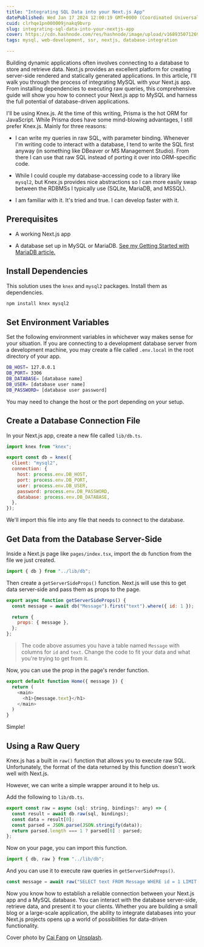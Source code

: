 ```yaml
---
title: "Integrating SQL Data into your Next.js App"
datePublished: Wed Jan 17 2024 12:00:19 GMT+0000 (Coordinated Universal Time)
cuid: clrhqe1pn000009jnakq9bvrp
slug: integrating-sql-data-into-your-nextjs-app
cover: https://cdn.hashnode.com/res/hashnode/image/upload/v1689350712695/ce36ca53-4c03-4a74-b176-79d68ca96b4d.png
tags: mysql, web-development, ssr, nextjs, database-integration

---
```


Building dynamic applications often involves connecting to a database to store and retrieve data. Next.js provides an excellent platform for creating server-side rendered and statically generated applications. In this article, I'll walk you through the process of integrating MySQL with your Next.js app. From installing dependencies to executing raw queries, this comprehensive guide will show you how to connect your Next.js app to MySQL and harness the full potential of database-driven applications.

I'll be using Knex.js. At the time of this writing, Prisma is the hot ORM for JavaScript. While Prisma does have some mind-blowing advantages, I still prefer Knex.js. Mainly for three reasons:

* I can write my queries in raw SQL, with parameter binding. Whenever I'm writing code to interact with a database, I tend to write the SQL first anyway (in something like DBeaver or MS Management Studio). From there I can use that raw SQL instead of porting it over into ORM-specific code.
    
* While I could couple my database-accessing code to a library like `mysql2`, but Knex.js provides nice abstractions so I can more easily swap between the RDBMSs I typically use (SQLite, MariaDB, and MSSQL).
    
* I am familiar with it. It's tried and true. I can develop faster with it.
    

## Prerequisites

* A working Next.js app
    
* A database set up in MySQL or MariaDB. [See my Getting Started with MariaDB article.](https://travishorn.com/getting-started-with-mariadb)
    

## **Install Dependencies**

This solution uses the `knex` and `mysql2` packages. Install them as dependencies.

```bash
npm install knex mysql2
```

## **Set Environment Variables**

Set the following environment variables in whichever way makes sense for your situation. If you are connecting to a development database server from a development machine, you may create a file called `.env.local` in the root directory of your app.

```bash
DB_HOST= 127.0.0.1
DB_PORT= 3306
DB_DATABASE= [database name]
DB_USER= [database user name]
DB_PASSWORD= [database user password]
```

You may need to change the host or the port depending on your setup.

## **Create a Database Connection File**

In your Next.js app, create a new file called `lib/db.ts`.

```javascript
import knex from "knex";

export const db = knex({
  client: "mysql2",
  connection: {
    host: process.env.DB_HOST,
    port: process.env.DB_PORT,
    user: process.env.DB_USER,
    password: process.env.DB_PASSWORD,
    database: process.env.DB_DATABASE,
  },
});
```

We'll import this file into any file that needs to connect to the database.

## **Get Data from the Database Server-Side**

Inside a Next.js page like `pages/index.tsx`, import the `db` function from the file we just created.

```javascript
import { db } from "../lib/db";
```

Then create a `getServerSideProps()` function. Next.js will use this to get data server-side and pass them as props to the page.

```javascript
export async function getServerSideProps() {
  const message = await db("Message").first("text").where({ id: 1 });

  return {
    props: { message },
  };
};
```

> The code above assumes you have a table named `Message` with columns for `id` and `text`. Change the code to fit your data and what you're trying to get from it.

Now, you can use the prop in the page's render function.

```javascript
export default function Home({ message }) {
  return (
    <main>
      <h1>{message.text}</h1>
    </main>
  )
}
```

Simple!

## **Using a Raw Query**

Knex.js has a built in `raw()` function that allows you to execute raw SQL. Unfortunately, the format of the data returned by this function doesn't work well with Next.js.

However, we can write a simple wrapper around it to help us.

Add the following to `lib/db.ts`.

```javascript
export const raw = async (sql: string, bindings?: any) => {
  const result = await db.raw(sql, bindings);
  const data = result[0];
  const parsed = JSON.parse(JSON.stringify(data));
  return parsed.length === 1 ? parsed[0] : parsed;
};
```

Now on your page, you can import this function.

```javascript
import { db, raw } from "../lib/db";
```

And you can use it to execute raw queries in `getServerSideProps()`.

```javascript
const message = await raw("SELECT text FROM Message WHERE id = 1 LIMIT 1;");
```

Now you know how to establish a reliable connection between your Next.js app and a MySQL database. You can interact with the database server-side, retrieve data, and present it to your clients. Whether you are building a small blog or a large-scale application, the ability to integrate databases into your Next.js projects opens up a world of possibilities for data-driven functionality.

Cover photo by [Cai Fang](https://unsplash.com/es/@caipod?utm_source=unsplash&utm_medium=referral&utm_content=creditCopyText) on [Unsplash](https://unsplash.com/photos/a-close-up-of-a-building-with-a-clock-on-the-side-of-it-6g0MSzyjWs4?utm_source=unsplash&utm_medium=referral&utm_content=creditCopyText).